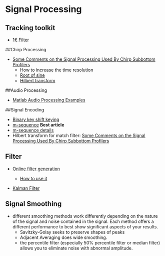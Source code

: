Signal Processing
===========

## Tracking toolkit
- [1€ Filter](http://www.lifl.fr/~casiez/1euro/)


##Chirp Processing
- [Some Comments on the Signal Processing Used By Chirp Subbottom Profilers](http://www.ldeo.columbia.edu/res/pi/MB-System/sonarfunction/SubbottomProcessing/subbottomdataprocessing.html)
	- How to increase the time resolution
	- [Root of sine](http://www.physics.miami.edu/~curtright/TheRootsOfSin.pdf) 
	- [Hilbert transform](http://www.physionet.org/physiotools/apdet/apdet-1.0/ht.c)

##Audio Processing
- [Matlab Audio Processing Examples](http://www.ee.columbia.edu/ln/LabROSA/matlab/)


##Signal Encoding

- [Binary key shift keying](http://cnx.org/contents/eed1c63e-9733-4294-9cb6-f27db06efc92@15)
- [m-sequence](http://www.silcom.com/~aludwig/Signal_processing/Maximum_length_sequences.htm) **Best article**
- [m-sequence details](https://cfn.upenn.edu/aguirre/wiki/public:m_sequences)
- Hilbert transform for match filter: [Some Comments on the Signal Processing Used By Chirp Subbottom Profilers](http://www.mbari.org/data/mbsystem/sonarfunction/SubbottomProcessing/subbottomdataprocessing.html)


## Filter
- [Online filter generation](http://www-users.cs.york.ac.uk/~fisher/mkfilter/) 
	- [How to use it](http://stackoverflow.com/questions/664877/i-need-to-implement-a-butterworth-filter-in-c-is-it-easier-get-a-library-with-t)  
	
- [Kalman Filter](http://nbviewer.jupyter.org/github/rlabbe/Kalman-and-Bayesian-Filters-in-Python/blob/master/table_of_contents.ipynb)
	
	
## Signal Smoothing

- different smoothing methods work differently depending on the nature of the signal and noise contained in the signal. Each method offers a different performance to best show significant aspects of your results.
	- Savitzky-Golay seeks to preserve shapes of peaks
	- Adjacent Averaging does wide smoothing.
	- the percentile filter (especially 50% percentile filter or median filter) allows you to eliminate noise with abnormal amplitude.